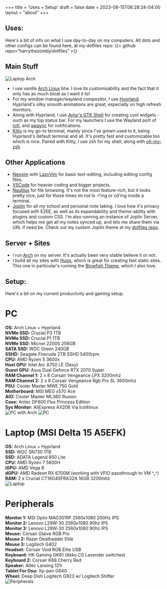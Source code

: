 +++
title = 'Uses + Setup'
draft = false
date = 2023-08-15T06:28:24-04:00
layout = "about"
+++
## Uses:
Here's a bit of info on what I use day-to-day on my computers.
All dots and other configs can be found here, at my dotfiles repo:
{{< github repo="harrythezomby/dotfiles" >}}

## Main Stuff
![Laptop Arch](/img/uses/newdesktop.png)
- I use vanilla [Arch Linux](https://archlinux.org/) btw. I love its customisability and the fact that it only has as much bloat as I want it to!
- For my window manager/wayland compositor, I use [Hyprland](https://hyprland.org/). Hyprland's silky smooth animations are great, especially on high refresh monitors.
- Along with Hyprland, I use [Aylur's GTK Shell](https://github.com/Aylur/ags) for creating cool widgets - such as my top status bar. For my launchers I use the Wayland port of [rofi](https://github.com/lbonn/rofi), and [swaync](https://github.com/ErikReider/SwayNotificationCenter) for notifications.
- [Kitty](https://sw.kovidgoyal.net/kitty/) is my go-to terminal, mainly since I've grown used to it, being Hyprland's default terminal and all. It's pretty fast and customizable too which is nice. Paired with Kitty, I use zsh for my shell, along with [oh-my-zsh](https://ohmyz.sh/).
## Other Applications
- [Neovim](https://neovim.io/) with [LazyVim](https://www.lazyvim.org/) for basic text-editing, including editing config files.
- [VSCode](https://code.visualstudio.com/) for heavier coding and bigger projects.
- [Nautilus](https://wiki.archlinux.org/title/GNOME/Files) for file browsing. It's not the most feature-rich, but it looks pretty nice, just for those times im not ls -l'ing or cd'ing inside a terminal.
- [Joplin](https://joplinapp.org/) for all my school and personal note taking. I love how it's privacy focused with E2EE, as well as its expandability and theme-ability with plugins and custom CSS. I'm also running an instance of Joplin Server, which helps me get all my notes synced up, and lets me share them via URL if need be. Check out my custom Joplin theme at my [dotfiles repo](https://github.com/harrythezomby/dotfiles).

## Server + Sites
- I run [Arch](https://archlinux.org/) on my server. It's actually been very stable believe it or not.
- I build all my sites with [Hugo](https://gohugo.io/), which is great for creating fast static sites. This one in particular's running the [Blowfish Theme](https://blowfish.page/), which I also love.

## Setup:
Here's a bit on my current productivity and gaming setup.
# PC
**OS:** Arch Linux + Hyprland  
**NVMe SSD:** Crucial P3 1TB  
**NVMe SSD:** Crucial P1 1TB  
**NVMe SSD:** Micron 2200S 256GB  
**SATA SSD:** WDC Green 240GB  
**SSHD:** Seagate Firecuda 2TB SSHD 5400rpm  
**CPU:** AMD Ryzen 5 3600x  
**Host GPU:** Intel Arc A750 LE (Sexy)  
**Guest GPU:** Asus Dual Geforce RTX 2070 Super  
**RAM Channel 1:** 2 x 8 Corsair Vengeance LPX 3200mhz  
**RAM Channel 2:** 2 x 8 Corsair Vengeance Rgb Pro SL 3600mhz  
**PSU:** Cooler Master MWE 750 Gold  
**Motherboard:** MSI MEG x570 Ace  
**AIO:** Cooler Master ML360 Illusion  
**Case:** Antec DF600 Flux Princess Edition  
**Sys Monitor:** AliExpress AX206 Via lcd4linux  
![PC with Arch](/img/pc/newsetup.png)
![PC](/img/pc/pca.png)

# Laptop (MSI Delta 15 A5EFK)
**OS:** Arch Linux + Hyprland  
**SSD:** WDC SN730 1TB  
**SSD:** ADATA Legend 850 Lite  
**CPU:** AMD Ryzen 7 5800H  
**iGPU:** AMD Vega 8  
**dGPU:** AMD Radeon RX 6700M (working with VFIO passthrough to VM ^_^)  
**RAM:** 2 x Crucial CT16G4SFRA32A 16GB 3200mhz  
![Laptop](/img/uses/laptop.jpg)

# Peripherals
**Monitor 1:** MSI Optix MAG301RF 2560x1080 200Hz IPS  
**Monitor 2:** Lenovo L29W-30 2560x1080 90hz IPS  
**Monitor 3:** Lenovo L29W-30 2560x1080 90hz IPS  
**Mouse:** Corsair Glaive RGB Pro  
**Mouse 2:** Razer Deathadder Elite  
**Mouse 3:** Logitech G402  
**Headset:** Corsair Void RGB Elite USB  
**Keyboard:** HK Gaming GK61 (Akko CS Lavender switches)  
**Keyboard 2:** Corsair K68 Cherry Red  
**Speaker:** Altec Lansing 121i  
**Tablet For Osu:** Xp-pen G640  
**Wheel:** Deep Dish Logitech G923 w/ Logitech Shifter  
![Peripherals](/img/uses/peri.jpg)
